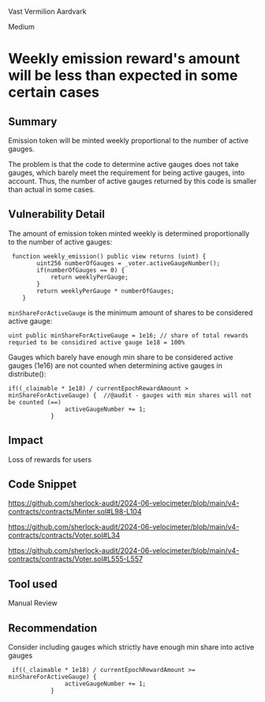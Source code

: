 Vast Vermilion Aardvark

Medium

# Weekly emission reward's amount will be less than expected in some certain cases

## Summary
Emission token will be minted weekly proportional to the number of active gauges.

The problem is that the code to determine active gauges does not take gauges, which barely meet the requirement for being active gauges, into account. Thus, the number of active gauges returned by this code is smaller than actual in some cases.

## Vulnerability Detail

The amount of emission token minted weekly is determined proportionally to the number of active gauges:

```solidity
 function weekly_emission() public view returns (uint) {
        uint256 numberOfGauges = _voter.activeGaugeNumber();
        if(numberOfGauges == 0) { 
            return weeklyPerGauge;
        }
        return weeklyPerGauge * numberOfGauges;
    }
```

`minShareForActiveGauge` is the minimum amount of shares to be considered active gauge:

```solidity
uint public minShareForActiveGauge = 1e16; // share of total rewards requried to be considired active gauge 1e18 = 100%
```
Gauges which barely have enough min share to be considered active gauges (1e16) are not counted when determining active gauges in distribute():

```solidity
if((_claimable * 1e18) / currentEpochRewardAmount > minShareForActiveGauge) {  //@audit - gauges with min shares will not be counted (==)
                activeGaugeNumber += 1;
            }
```
## Impact
Loss of rewards for users
## Code Snippet
https://github.com/sherlock-audit/2024-06-velocimeter/blob/main/v4-contracts/contracts/Minter.sol#L98-L104

https://github.com/sherlock-audit/2024-06-velocimeter/blob/main/v4-contracts/contracts/Voter.sol#L34

https://github.com/sherlock-audit/2024-06-velocimeter/blob/main/v4-contracts/contracts/Voter.sol#L555-L557
## Tool used

Manual Review

## Recommendation
Consider including gauges which strictly have enough min share into active gauges
```solidity
 if((_claimable * 1e18) / currentEpochRewardAmount >= minShareForActiveGauge) {  
                activeGaugeNumber += 1;
            }

```